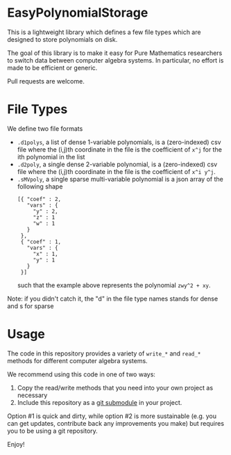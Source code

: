 # EasyPolynomialStorage

This is a lightweight library which defines a few file types which are designed
to store polynomials on disk.

The goal of this library is to make it easy for Pure Mathematics researchers to 
switch data between computer algebra systems.
In particular, no effort is made to be efficient or generic.

Pull requests are welcome.

# File Types

We define two file formats

* `.d1polys`, a list of dense 1-variable polynomials,
  is a (zero-indexed) csv file where the (i,j)th coordinate in the file
  is the coefficient of `x^j` for the ith polynomial in the list
* `.d2poly`, a single dense 2-variable polynomial,
  is a (zero-indexed) csv file where the (i,j)th coordinate in the file
  is the coefficient of `x^i y^j`. 
* `.sMVpoly`, a single sparse multi-variable polynomial
  is a json array of the following shape
  ```
  [{ "coef" : 2,
     "vars" : {
       "y" : 2,
       "z" : 1
       "w" : 1
     }
   },
   { "coef" : 1,
     "vars" : {
       "x" : 1,
       "y" : 1
     }
   }]
  ```
  such that the example above represents the polynomial `zwy^2 + xy`.

Note:
if you didn't catch it, the "d" in the file type names stands for dense and s for sparse

# Usage

The code in this repository provides a variety of `write_*` and `read_*` methods
for different computer algebra systems. 

We recommend using this code in one of two ways:
1. Copy the read/write methods that you need into your own project as necessary
2. Include this repository as a [git submodule](https://git-scm.com/book/en/v2/Git-Tools-Submodules)
   in your project.

Option #1 is quick and dirty, 
while option #2 is more sustainable 
(e.g. you can get updates, 
contribute back any improvements you make) 
but requires you to be using a git repository.

Enjoy!
